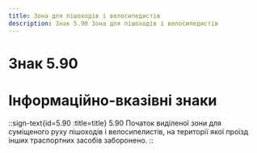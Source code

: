 ```yaml
---
title: Зона для пішоходів і велосипедистів
description: Знак 5.90 Зона для пішоходів і велосипедистів
---
```

# Знак 5.90
# Інформаційно-вказівні знаки
::sign-text{id=5.90 :title=title}
5.90 Початок виділеної зони для суміщеного руху пішоходів і велосипелистів, на території якої проїзд інших траспортних засобів заборонено.
::